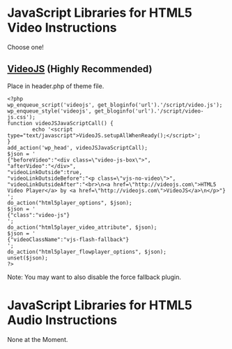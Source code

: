 # JavaScript Libraries for HTML5 Video Instructions #

Choose one!

## [VideoJS](http://videojs.com/) (Highly Recommended) ##

Place in header.php of theme file.

```
<?php
wp_enqueue_script('videojs', get_bloginfo('url').'/script/video.js');
wp_enqueue_style('videojs', get_bloginfo('url').'/script/video-js.css');
function videoJSJavaScriptCall() {
        echo '<script type="text/javascript">VideoJS.setupAllWhenReady();</script>';
}
add_action('wp_head', videoJSJavaScriptCall);
$json = '
{"beforeVideo":"<div class=\"video-js-box\">",
"afterVideo":"</div>",
"videoLinkOutside":true,
"videoLinkOutsideBefore":"<p class=\"vjs-no-video\">",
"videoLinkOutsideAfter":"<br>\n<a href=\"http://videojs.com\">HTML5 Video Player</a> by <a href=\"http://videojs.com\">VideoJS</a>\n</p>"}
';
do_action("html5player_options", $json);
$json = '
{"class":"video-js"}
';
do_action("html5player_video_attribute", $json);
$json = '
{"videoClassName":"vjs-flash-fallback"}
';
do_action("html5player_flowplayer_options", $json);
unset($json);
?>
```

Note: You may want to also disable the force fallback plugin.

# JavaScript Libraries for HTML5 Audio Instructions #
None at the Moment.